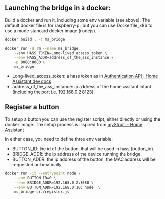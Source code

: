 ## Launching the bridge in a docker:
Build a docker and run it, including some env variable (see above).
The default docker file is for raspberry-pi, but you can use Dockerfile_x86 to use a mode standard docker image (nodejs).

```bash
docker build . -t ms_bridge

docker run -d rm --name ms_bridge
    --env HASS_TOKEN=Long-lived_access_token \
    --env HASS_ADDR=address_of_the_ass_instance \
    -p 8080:8080 \
    ms_bridge
```

* Long-lived_access_token: a hass token as in [Authentication API · Home Assistant dev docs](https://developers.home-assistant.io/docs/en/auth_api.html#long-lived-access-token)
* address_of_the_ass_instance: ip address of the home assitant intant (including the port i.e. 192.168.0.2:8123).

## Register a button
To setup a button you can use the register script, either directly or using the docker image. 
The setup process is inspired from [myStrom - Home Assistant](https://www.home-assistant.io/integrations/mystrom/#binary-sensor)

In either case, you need to define three env variable:
* BUTTON_ID: the id of the button, that will be used in hass (button_id).
* BRIDGE_ADDR: the ip address of the device running the bridge.
* BUTTON_ADDR: the ip address of the button, the MAC address will be requested automatically.

```bash
docker run -it --entrypoint node \
    --env BUTTON_ID=0 \
    --env BRIDGE_ADDR=192.168.0.2:8080 \
    --env BUTTON_ADDR=192.168.0.105 node  \
    ms_bridge src/register.js
```
